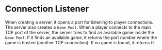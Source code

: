 # Connection Listener

When creating a server, it opens a port for listening to player connections. The server also creates a `Game Pool`. When a player connects to the main TCP port of the server, the server tries to find an available game inside the `Game Pool`. If it finds an available game, it returns the port number where the game is hosted (another TCP connection). If no game is found, it returns 0.
